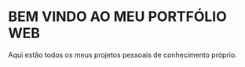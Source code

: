 # BEM VINDO AO MEU PORTFÓLIO WEB
Aqui estão todos os meus projetos pessoais de conhecimento próprio.